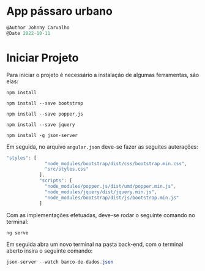 # App pássaro urbano

```javascript
@Author Johnny Carvalho
@Date 2022-10-11
```

# Iniciar Projeto

Para iniciar o projeto é necessário a instalação de algumas ferramentas, são elas:

``` npm install ```

``` npm install --save bootstrap ```

``` npm install --save popper.js ```

``` npm install --save jquery ```

``` npm install -g json-server ```

Em seguida, no arquivo ```angular.json``` deve-se fazer as seguites auterações:

```javascript
"styles": [
              "node_modules/bootstrap/dist/css/bootstrap.min.css",
              "src/styles.css"
            ],
            "scripts": [
              "node_modules/popper.js/dist/umd/popper.min.js",
              "node_modules/jquery/dist/jquery.min.js",
              "node_modules/bootstrap/dist/js/bootstrap.min.js"
            ]
```

Com as implementações efetuadas, deve-se rodar o seguinte comando no terminal:

```ng serve```

Em seguida abra um novo terminal na pasta back-end, com o terminal aberto insira o seguinte comando:

``` java
json-server --watch banco-de-dados.json 
```